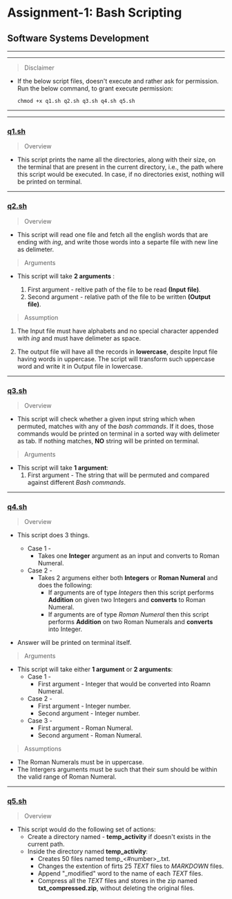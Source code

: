 # Assignment-1: Bash Scripting

## Software Systems Development 

---
---
>Disclaimer
* If the below script files, doesn't execute and rather ask for permission. Run the below command, to grant execute permission: 

    ```
    chmod +x q1.sh q2.sh q3.sh q4.sh q5.sh
    ```
---
---

### [q1.sh](https://github.com/ashishrai96/SSD-Assignment-1/blob/master/q1.sh)

> Overview

* This script prints the name all the directories, along with their size, on the terminal that are present in the current directory, i.e., the path where this script would be executed. In case, if no directories exist, nothing will be printed on terminal.

---

### [q2.sh](https://github.com/ashishrai96/SSD-Assignment-1/blob/master/q2.sh)

> Overview

* This script will read one file and fetch all the english words that are ending with _ing_, and write those words into a separte file with new line as delimeter.


>Arguments
* This script will take **2 arguments** :
    
    1. First argument -  reltive path of the file to be read **(Input file)**.
    2. Second argument - relative path of the file to be written **(Output file)**.

> Assumption
1. The Input file must have alphabets and no special character appended with _ing_ and must have delimeter as space.

2. The output file will have all the records in **lowercase**, despite Input file having words in uppercase. The script will transform such uppercase word and write it in Output file in lowercase.

---

### [q3.sh](https://github.com/ashishrai96/SSD-Assignment-1/blob/master/q3.sh)

> Overview
* This script will check whether a given input string which when permuted, matches with any of the _bash commands_. If it does, those commands would be printed on terminal in a sorted way with delimeter as tab.
If nothing matches, **NO** string will be printed on terminal.

> Arguments
* This script will take **1 argument**:
    1. First argument - The string that will be permuted and compared against different _Bash commands_.

---

### [q4.sh](https://github.com/ashishrai96/SSD-Assignment-1/blob/master/q4.sh)

> Overview
* This script does 3 things.
    * Case 1 -
        * Takes one **Integer** argument as an input and converts to Roman Numeral.
    * Case 2 -
        * Takes 2 argumens either both **Integers** or **Roman Numeral** and does the following:
            * If arguments are of type _Integers_ then this script performs **Addition** on given two Integers and **converts** to Roman Numeral.
            * If arguments are of type _Roman Numeral_ then this script performs  **Addition** on two Roman Numerals and **converts** into Integer.

* Answer will be printed on terminal itself.

> Arguments
* This script will take either **1 argument** or **2 arguments**:
    * Case 1 - 
        * First argument - Integer that would be converted into Roamn Numeral.
    * Case 2 -
        * First argument - Integer number.
        * Second argument - Integer number.
    * Case 3 - 
        * First argument - Roman Numeral.
        * Second argument - Roman Numeral.

> Assumptions
* The Roman Numerals must be in uppercase.
* The Intergers arguments must be such that their sum should be within the valid range of Roman Numeral.

---

### [q5.sh](https://github.com/ashishrai96/SSD-Assignment-1/blob/master/q5.sh)

> Overview
* This script would do the following set of actions:
    * Create a directory named - **temp_activity** if doesn't exists in the current path.
    * Inside the directory named **temp_activity**:
        * Creates 50 files named temp_<#number>_.txt.
        * Changes the extention of firts 25 _TEXT_ files to _MARKDOWN_ files.
        * Append "\_modified" word to the name of each _TEXT_ files.
        * Compress all the _TEXT_ files and stores in the zip named **txt_compressed.zip**, without deleting the original files.
